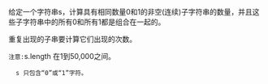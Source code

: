 给定一个字符串s，计算具有相同数量0和1的非空(连续)子字符串的数量，并且这些子字符串中的所有0和所有1都是组合在一起的。

重复出现的子串要计算它们出现的次数。

`注意:`s.length 在1到50,000之间。

      s 只包含“0”或“1”字符。
